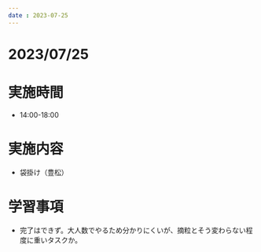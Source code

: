 ```yaml
---
date : 2023-07-25
---
```


# 2023/07/25

# 実施時間
- 14:00-18:00

# 実施内容
- 袋掛け（豊松）

# 学習事項
- 完了はできず。大人数でやるため分かりにくいが、摘粒とそう変わらない程度に重いタスクか。